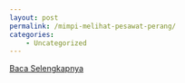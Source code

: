 ```yaml
---
layout: post
permalink: /mimpi-melihat-pesawat-perang/
categories:
    - Uncategorized
---
```


[Baca Selengkapnya](/09)